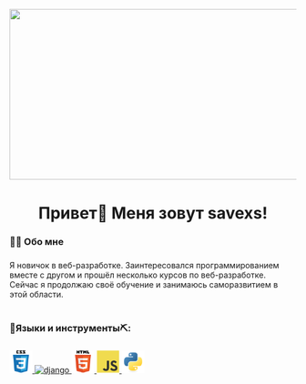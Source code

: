 <br clear="both">

<div align="center">
  <img height="300" width="600" src="https://secure.static.tumblr.com/0832a8c334e1d06b1951722afe23d7f5/r9jstpf/de8n5oc84/tumblr_static_tumblr_static_6knxycx58tss40c8oook8sos4_640.gif"  />
</div>

###

<h1 align="center">Привет👋 Меня зовут savexs!</h1>

###

###

<h3 align="left">👩‍💻  Обо мне</h3>

###
<p align="left">Я новичок в веб-разработке. Заинтересовался программированием вместе с другом и прошёл несколько курсов по веб-разработке. Сейчас я продолжаю своё обучение и занимаюсь саморазвитием в этой области.<br><br
###

###
<h3 align="left">🔨Языки и инструменты⛏️:</h3>

###
<p align="left"> <a href="https://www.w3schools.com/css/" target="_blank" rel="noreferrer"> <img src="https://raw.githubusercontent.com/devicons/devicon/master/icons/css3/css3-original-wordmark.svg" alt="css3" width="40" height="40"/> </a> <a href="https://www.djangoproject.com/" target="_blank" rel="noreferrer"> <img src="https://cdn.worldvectorlogo.com/logos/django.svg" alt="django" width="40" height="40"/> </a> <a href="https://www.w3.org/html/" target="_blank" rel="noreferrer"> <img src="https://raw.githubusercontent.com/devicons/devicon/master/icons/html5/html5-original-wordmark.svg" alt="html5" width="40" height="40"/> </a> <a href="https://developer.mozilla.org/en-US/docs/Web/JavaScript" target="_blank" rel="noreferrer"> <img src="https://raw.githubusercontent.com/devicons/devicon/master/icons/javascript/javascript-original.svg" alt="javascript" width="40" height="40"/> </a> <a href="https://www.python.org" target="_blank" rel="noreferrer"> <img src="https://raw.githubusercontent.com/devicons/devicon/master/icons/python/python-original.svg" alt="python" width="40" height="40"/> </a> </p>
